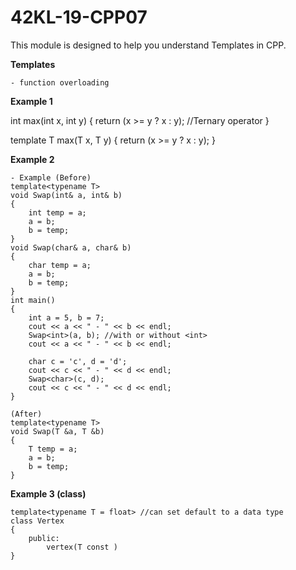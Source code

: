# 42KL-19-CPP07

This module is designed to help you understand Templates in CPP.

**Templates**

	- function overloading

**Example 1**

int max(int x, int y)
{
	return (x >= y ? x : y); //Ternary operator
}

template<typename T>
T max(T x, T y)
{
	return (x >= y ? x : y);
}

**Example 2**

	- Example (Before)								
	template<typename T>								
	void Swap(int& a, int& b)							
	{													
		int temp = a;										
		a = b;												
		b = temp;											
	}													
	void Swap(char& a, char& b)							
	{
		char temp = a;
		a = b;
		b = temp;
	}
	int main()											
	{													
		int a = 5, b = 7;																
		cout << a << " - " << b << endl;
		Swap<int>(a, b); //with or without <int>
		cout << a << " - " << b << endl;

		char c = 'c', d = 'd';
		cout << c << " - " << d << endl;
		Swap<char>(c, d);
		cout << c << " - " << d << endl;
	}

	(After)
	template<typename T> 
	void Swap(T &a, T &b)
	{
		T temp = a;
		a = b;
		b = temp;
	}
	
**Example 3 (class)**

	template<typename T = float> //can set default to a data type
	class Vertex
	{
		public:
			vertex(T const )
	}
